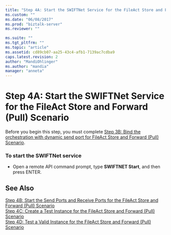 ```yaml
---
title: "Step 4A: Start the SWIFTNet Service for the FileAct Store and Forward (Pull) Scenario | Microsoft Docs"
ms.custom: ""
ms.date: "06/08/2017"
ms.prod: "biztalk-server"
ms.reviewer: ""

ms.suite: ""
ms.tgt_pltfrm: ""
ms.topic: "article"
ms.assetid: cd89cb07-aa25-43c4-afb1-7139ac7cdba9
caps.latest.revision: 2
author: "MandiOhlinger"
ms.author: "mandia"
manager: "anneta"
---
```

# Step 4A: Start the SWIFTNet Service for the FileAct Store and Forward (Pull) Scenario
Before you begin this step, you must complete [Step 3B: Bind the orchestration with dynamic send port for FileAct Store and Forward (Pull) Scenario](../../adapters-and-accelerators/fileact-interact/step-3b-bind-orchestration-with-dynamic-send-for-fileact-store-and-forward.md).  
  
### To start the SWIFTNet service  
  
-   Open a remote API command prompt, type **SWIFTNET Start**, and then press ENTER.  
  
## See Also  
 [Step 4B: Start the Send Ports and Receive Ports for the FileAct Store and Forward (Pull) Scenario](../../adapters-and-accelerators/fileact-interact/step-4b-start-send-and-receive-ports-for-fileact-store-and-forward-scenario.md)   
 [Step 4C: Create a Test Instance for the FileAct Store and Forward (Pull) Scenario](../../adapters-and-accelerators/fileact-interact/step-4c-create-a-test-instance-for-fileact-store-and-forward-pull-scenario.md)   
 [Step 4D: Test a Valid Instance for the FileAct Store and Forward (Pull) Scenario](../../adapters-and-accelerators/fileact-interact/step-4d-test-a-valid-instance-for-fileact-store-and-forward-pull-scenario.md)